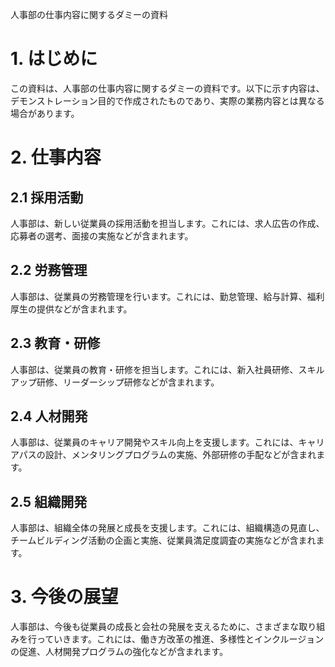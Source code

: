 

人事部の仕事内容に関するダミーの資料

# 1. はじめに

この資料は、人事部の仕事内容に関するダミーの資料です。以下に示す内容は、デモンストレーション目的で作成されたものであり、実際の業務内容とは異なる場合があります。

# 2. 仕事内容

## 2.1 採用活動

人事部は、新しい従業員の採用活動を担当します。これには、求人広告の作成、応募者の選考、面接の実施などが含まれます。

## 2.2 労務管理

人事部は、従業員の労務管理を行います。これには、勤怠管理、給与計算、福利厚生の提供などが含まれます。

## 2.3 教育・研修

人事部は、従業員の教育・研修を担当します。これには、新入社員研修、スキルアップ研修、リーダーシップ研修などが含まれます。

## 2.4 人材開発

人事部は、従業員のキャリア開発やスキル向上を支援します。これには、キャリアパスの設計、メンタリングプログラムの実施、外部研修の手配などが含まれます。

## 2.5 組織開発

人事部は、組織全体の発展と成長を支援します。これには、組織構造の見直し、チームビルディング活動の企画と実施、従業員満足度調査の実施などが含まれます。

# 3. 今後の展望

人事部は、今後も従業員の成長と会社の発展を支えるために、さまざまな取り組みを行っていきます。これには、働き方改革の推進、多様性とインクルージョンの促進、人材開発プログラムの強化などが含まれます。

